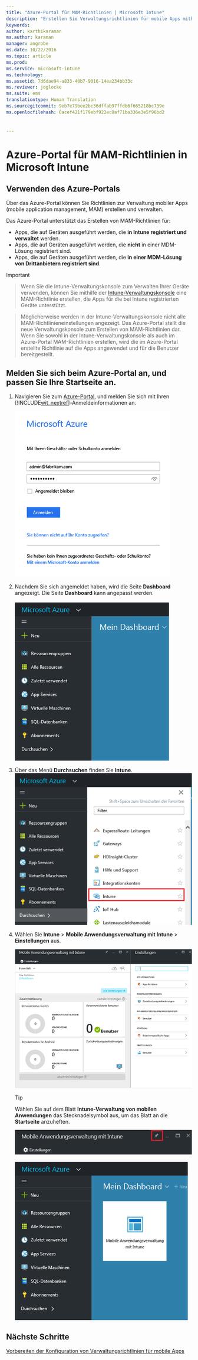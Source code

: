 ```yaml
---
title: "Azure-Portal für MAM-Richtlinien | Microsoft Intune"
description: "Erstellen Sie Verwaltungsrichtlinien für mobile Apps mithilfe des Azure-Portals. Die Richtlinien, die Sie hier erstellen, können auf Geräte mit oder ohne Registrierung in Intune angewendet werden."
keywords: 
author: karthikaraman
ms.author: karaman
manager: angrobe
ms.date: 10/22/2016
ms.topic: article
ms.prod: 
ms.service: microsoft-intune
ms.technology: 
ms.assetid: 7d6dae94-a833-40b7-9016-14ea234bb33c
ms.reviewer: joglocke
ms.suite: ems
translationtype: Human Translation
ms.sourcegitcommit: 9eb7e79bee2bc36dffab97ffdb6f665218bc739e
ms.openlocfilehash: 0acef421f179ebf922ec8af71ba336e3e5f96bd2


---
```


# Azure-Portal für MAM-Richtlinien in Microsoft Intune
## Verwenden des Azure-Portals
Über das Azure-Portal können Sie Richtlinien zur Verwaltung mobiler Apps (mobile application management, MAM) erstellen und verwalten.

Das Azure-Portal unterstützt das Erstellen von MAM-Richtlinien für:
- Apps, die auf Geräten ausgeführt werden, die **in Intune registriert und verwaltet** werden.
- Apps, die auf Geräten ausgeführt werden, die **nicht** in einer MDM-Lösung registriert sind.
- Apps, die auf Geräten ausgeführt werden, die **in einer MDM-Lösung von Drittanbietern registriert sind**.

>[!IMPORTANT]

> Wenn Sie die Intune-Verwaltungskonsole zum Verwalten Ihrer Geräte verwenden, können Sie mithilfe der [Intune-Verwaltungskonsole](configure-and-deploy-mobile-application-management-policies-in-the-microsoft-intune-console.md) eine MAM-Richtlinie erstellen, die Apps für die bei Intune registrierten Geräte unterstützt.

> Möglicherweise werden in der Intune-Verwaltungskonsole nicht alle MAM-Richtlinieneinstellungen angezeigt. Das Azure-Portal stellt die neue Verwaltungskonsole zum Erstellen von MAM-Richtlinien dar. Wenn Sie sowohl in der Intune-Verwaltungskonsole als auch im Azure-Portal MAM-Richtlinien erstellen, wird die im Azure-Portal erstellte Richtlinie auf die Apps angewendet und für die Benutzer bereitgestellt.

## Melden Sie sich beim Azure-Portal an, und passen Sie Ihre Startseite an.

1.  Navigieren Sie zum [Azure-Portal](https://portal.azure.com), und melden Sie sich mit Ihren [!INCLUDE[wit_nextref](../includes/wit_nextref_md.md)]-Anmeldeinformationen an.

    ![Screenshot zur Anmeldeseite des Azure-Portals](../media/AppManagement/AzurePortal_MAMSigninPage.png)

2.  Nachdem Sie sich angemeldet haben, wird die Seite **Dashboard** angezeigt. Die Seite **Dashboard** kann angepasst werden.

    ![Screenshot zum Dashboard des Azure-Portals](../media/AppManagement/AzurePortal_MAMStartboard_NoMAM.png)

3.  Über das Menü **Durchsuchen** finden Sie **Intune**.![Screenshot des Menüs „Durchsuchen“ mit hervorgehobenem Intune](../media/AppManagement/AzurePortal_MAM_Browse_Intune.png)

4.  Wählen Sie **Intune** > **Mobile Anwendungsverwaltung mit Intune** > **Einstellungen** aus.

    ![Screenshot des Blatts „Mobile Anwendungsverwaltung mit Intune“](../media/AppManagement/AzurePortal_MAM_Mainblade.png)

    > [!TIP]
    > Wählen Sie auf dem Blatt **Intune-Verwaltung von mobilen Anwendungen** das Stecknadelsymbol aus, um das Blatt an die **Startseite** anzuheften.

    ![Screenshot des Blatts „Mobile Anwendungsverwaltung mit Intune“ mit hervorgehobenem Pinsymbol](../media/AppManagement/AzurePortal_MAM_PinBladeAction.png)

    ![Screenshot des Dashboards mit angehefteter Intune-Kachel](../media/AppManagement/AzurePortal_MAM_Startboard_withMAM.png)
## Nächste Schritte
[Vorbereiten der Konfiguration von Verwaltungsrichtlinien für mobile Apps](get-ready-to-configure-mobile-app-management-policies-with-microsoft-intune.md)



<!--HONumber=Oct16_HO3-->


